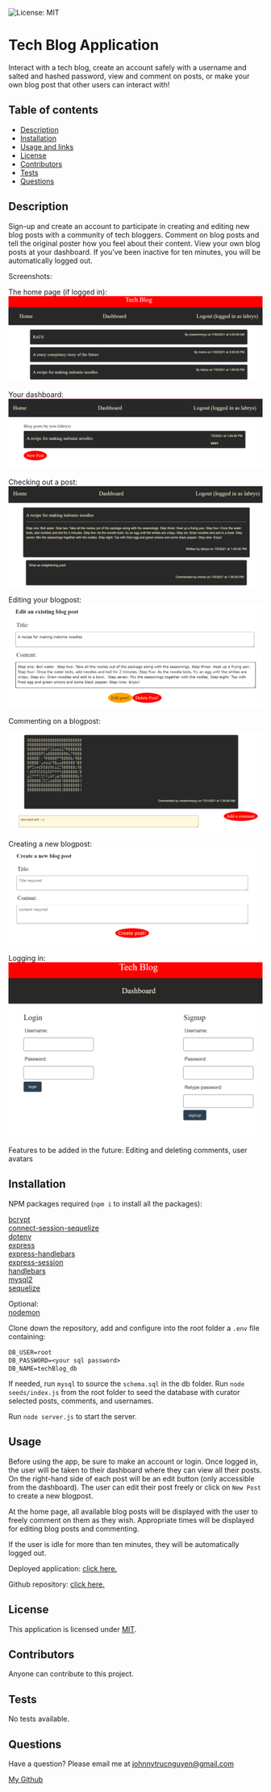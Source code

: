 ![License: MIT](https://img.shields.io/badge/License-MIT-yellow.svg)
# Tech Blog Application

Interact with a tech blog, create an account safely with a username and salted and hashed password, view and comment on posts, or make your own blog post that other users can interact with!

## Table of contents
* [Description](#description)
* [Installation](#installation)
* [Usage and links](#usage)
* [License](#license)
* [Contributors](#contributors)
* [Tests](#tests)
* [Questions](#questions)

## Description

Sign-up and create an account to participate in creating and editing new blog posts with a community of tech bloggers.  Comment on blog posts and tell the original poster how you feel about their content.  View your own blog posts at your dashboard.  If you've been inactive for ten minutes, you will be automatically logged out.

Screenshots:

The home page (if logged in):
<img src='./readme_assets/SS_HOME.png'>

Your dashboard:
<img src='./readme_assets/SS_DASH.png'>

Checking out a post:
<img src='./readme_assets/SS_POST.png'>

Editing your blogpost:
<img src='./readme_assets/SS_EDIT.png'>

Commenting on a blogpost:

<img src='./readme_assets/SS_COMMENT.png'>

Creating a new blogpost:
<img src='./readme_assets/SS_CREATE.png'>

Logging in:
<img src='./readme_assets/SS_LOGIN.png'>


Features to be added in the future: Editing and deleting comments, user avatars

## Installation

NPM packages required (`npm i` to install all the packages):

[bcrypt](https://www.npmjs.com/package/bcrypt) <br/>
[connect-session-sequelize](https://www.npmjs.com/package/connect-session-sequelize) <br/>
[dotenv](https://www.npmjs.com/package/dotenv) <br/>
[express](https://www.npmjs.com/package/express) <br/>
[express-handlebars](https://www.npmjs.com/package/express-handlebars) <br/> 
[express-session](https://www.npmjs.com/package/express-session) <br/>
[handlebars](https://www.npmjs.com/package/handlebars) <br/>
[mysql2](https://www.npmjs.com/package/mysql2) <br/>
[sequelize](https://www.npmjs.com/package/sequelize) <br/>

Optional:<br/>
[nodemon](https://www.npmjs.com/package/nodemon)

Clone down the repository, add and configure into the root folder a `.env` file containing:
```
DB_USER=root
DB_PASSWORD=<your sql password>
DB_NAME=techBlog_db
```

If needed, run `mysql` to source the `schema.sql` in the db folder.  Run `node seeds/index.js` from the root folder to seed the database with curator selected posts, comments, and usernames.

Run `node server.js` to start the server.  

## Usage

Before using the app, be sure to make an account or login.  Once logged in, the user will be taken to their dashboard where they can view all their posts.  On the right-hand side of each post will be an edit button (only accessible from the dashboard).  The user can edit their post freely or click on `New Post` to create a new blogpost.

At the home page, all available blog posts will be displayed with the user to freely comment on them as they wish.  Appropriate times will be displayed for editing blog posts and commenting.

If the user is idle for more than ten minutes, they will be automatically logged out.

Deployed application: [click here.](https://dry-spire-24651.herokuapp.com/)

Github repository: [click here.](https://github.com/NguyenJohnnyT/tech-blog-application)

## License

This application is licensed under [MIT]((https://opensource.org/licenses/MIT)).

## Contributors

Anyone can contribute to this project.

## Tests

No tests available.

## Questions
Have a question? Please email me at johnnytrucnguyen@gmail.com

[My Github](https://www.github.com/nguyenjohnnyt)